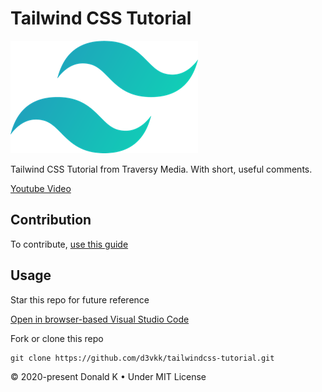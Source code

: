 # Tailwind CSS Tutorial

![Tailwind CSS](https://github.com/d3vkk/tailwindcss-tutorial/blob/master/tailwindcss-logo.png)

Tailwind CSS Tutorial from Traversy Media. With short, useful comments.

[Youtube Video](https://www.youtube.com/watch?v=UBOj6rqRUME)

## Contribution

To contribute, [use this guide](https://github.com/d3vkk/open-source/blob/master/CONTRIBUTING.md)

## Usage

Star this repo for future reference

[Open in browser-based Visual Studio Code](https://vscode.dev/github/d3vkk/tailwindcss-tutorial)

Fork or clone this repo
```
git clone https://github.com/d3vkk/tailwindcss-tutorial.git
```

© 2020-present Donald K • Under MIT License
